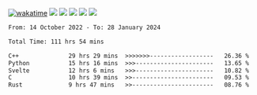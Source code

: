[![wakatime](https://wakatime.com/badge/user/368879df-dc38-4b1a-86c4-8a2054a0e074.svg)](https://wakatime.com/@368879df-dc38-4b1a-86c4-8a2054a0e074)
<img src="https://img.shields.io/badge/Windows-0078D6?style=flat&logo=Windows&logoColor=white">
<img src="https://img.shields.io/badge/IntelliJ_IDEA-000000.svg?style=flat&logo=IntelliJ-IDEA&logoColor=white">
<img src="https://img.shields.io/badge/CLion-000000.svg?style=flat&logo=CLion&logoColor=white">
<img src="https://img.shields.io/badge/Visual_Studio_Code-007ACC?style=flat&logo=Visual-Studio-Code&logoColor=white">
<img src="https://img.shields.io/badge/Discord-5865F2?label=kano42&style=flat&logo=discord&logoColor=white">
<br>


<!--START_SECTION:waka-->

```txt
From: 14 October 2022 - To: 28 January 2024

Total Time: 111 hrs 54 mins

C++              29 hrs 29 mins  >>>>>>>------------------   26.36 %
Python           15 hrs 16 mins  >>>----------------------   13.65 %
Svelte           12 hrs 6 mins   >>>----------------------   10.82 %
C                10 hrs 39 mins  >>-----------------------   09.53 %
Rust             9 hrs 47 mins   >>-----------------------   08.76 %
```

<!--END_SECTION:waka-->

